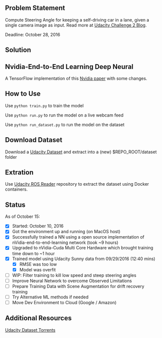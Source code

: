 ## Problem Statement
Compute Steering Angle for keeping a self-driving car in a lane, given a single camera image as input. Read more at [Udacity Challenge 2 Blog](https://medium.com/udacity/challenge-2-using-deep-learning-to-predict-steering-angles-f42004a36ff3#.bx1vjl4he). 

Deadline: October 28, 2016

## Solution 
## Nvidia-End-to-End Learning Deep Neural
A TensorFlow implementation of this [Nvidia paper](https://arxiv.org/pdf/1604.07316.pdf) with some changes.

## How to Use
Use `python train.py` to train the model

Use `python run.py` to run the model on a live webcam feed

Use `python run_dataset.py` to run the model on the dataset

## Download Dataset 
  Download a [Udacity Dataset](https://github.com/udacity/self-driving-car) and extract into a (new) $REPO_ROOT/dataset folder

## Extration
  Use [Udacity ROS Reader](https://github.com/rwightman/udacity-driving-reader) repository to extract the dataset using Docker containers. 
  
## Status

As of October 15:
- [x] Started: October 10, 2016
- [x] Got the environment up and running (on MacOS host)
- [x] Successfully trained a NN using a open source implementation of nVidia-end-to-end-learning network (took ~9 hours)
- [x] Upgraded to nVidia-Cuda Multi Core Hardware which brought training time down to ~1 hour
- [x] Trained model using Udacity Sunny data from 09/29/2016 (12:40 mins)
  - [x] RMSE was too low
  - [x] Model was overfit
- [ ] WIP: Filter training to kill low speed and steep steering angles
- [ ] Improve Neural Network to overcome Observed Limitations
- [ ] Prepare Training Data with Scene Augmentation for drift recovery training
- [ ] Try Alternative ML methods if needed
- [ ] Move Dev Environment to Cloud (Google / Amazon)

## Additional Resources
[Udacity Dataset Torrents](http://academictorrents.com/browse.php?search=Udacity)

